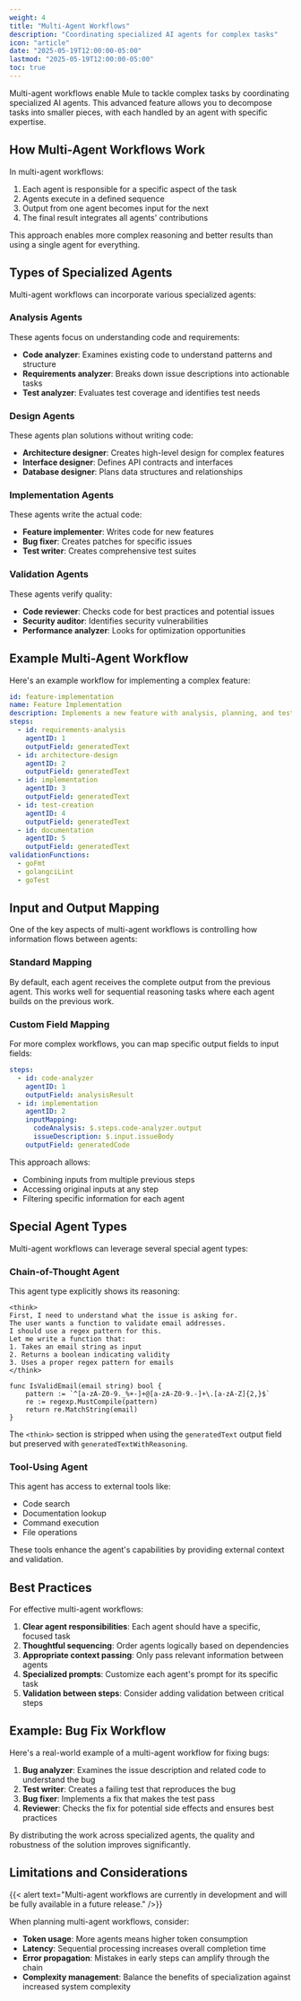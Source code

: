 ```yaml
---
weight: 4
title: "Multi-Agent Workflows"
description: "Coordinating specialized AI agents for complex tasks"
icon: "article"
date: "2025-05-19T12:00:00-05:00"
lastmod: "2025-05-19T12:00:00-05:00"
toc: true
---
```


Multi-agent workflows enable Mule to tackle complex tasks by coordinating specialized AI agents. This advanced feature allows you to decompose tasks into smaller pieces, with each handled by an agent with specific expertise.

## How Multi-Agent Workflows Work

In multi-agent workflows:

1. Each agent is responsible for a specific aspect of the task
2. Agents execute in a defined sequence
3. Output from one agent becomes input for the next
4. The final result integrates all agents' contributions

This approach enables more complex reasoning and better results than using a single agent for everything.

## Types of Specialized Agents

Multi-agent workflows can incorporate various specialized agents:

### Analysis Agents

These agents focus on understanding code and requirements:
- **Code analyzer**: Examines existing code to understand patterns and structure
- **Requirements analyzer**: Breaks down issue descriptions into actionable tasks
- **Test analyzer**: Evaluates test coverage and identifies test needs

### Design Agents

These agents plan solutions without writing code:
- **Architecture designer**: Creates high-level design for complex features
- **Interface designer**: Defines API contracts and interfaces
- **Database designer**: Plans data structures and relationships

### Implementation Agents

These agents write the actual code:
- **Feature implementer**: Writes code for new features
- **Bug fixer**: Creates patches for specific issues
- **Test writer**: Creates comprehensive test suites

### Validation Agents

These agents verify quality:
- **Code reviewer**: Checks code for best practices and potential issues
- **Security auditor**: Identifies security vulnerabilities
- **Performance analyzer**: Looks for optimization opportunities

## Example Multi-Agent Workflow

Here's an example workflow for implementing a complex feature:

```yaml
id: feature-implementation
name: Feature Implementation
description: Implements a new feature with analysis, planning, and testing
steps:
  - id: requirements-analysis
    agentID: 1
    outputField: generatedText
  - id: architecture-design
    agentID: 2
    outputField: generatedText
  - id: implementation
    agentID: 3
    outputField: generatedText
  - id: test-creation
    agentID: 4
    outputField: generatedText
  - id: documentation
    agentID: 5
    outputField: generatedText
validationFunctions:
  - goFmt
  - golangciLint
  - goTest
```

## Input and Output Mapping

One of the key aspects of multi-agent workflows is controlling how information flows between agents:

### Standard Mapping

By default, each agent receives the complete output from the previous agent. This works well for sequential reasoning tasks where each agent builds on the previous work.

### Custom Field Mapping

For more complex workflows, you can map specific output fields to input fields:

```yaml
steps:
  - id: code-analyzer
    agentID: 1
    outputField: analysisResult
  - id: implementation
    agentID: 2
    inputMapping:
      codeAnalysis: $.steps.code-analyzer.output
      issueDescription: $.input.issueBody
    outputField: generatedCode
```

This approach allows:
- Combining inputs from multiple previous steps
- Accessing original inputs at any step
- Filtering specific information for each agent

## Special Agent Types

Multi-agent workflows can leverage several special agent types:

### Chain-of-Thought Agent

This agent type explicitly shows its reasoning:

```
<think>
First, I need to understand what the issue is asking for.
The user wants a function to validate email addresses.
I should use a regex pattern for this.
Let me write a function that:
1. Takes an email string as input
2. Returns a boolean indicating validity
3. Uses a proper regex pattern for emails
</think>

func IsValidEmail(email string) bool {
    pattern := `^[a-zA-Z0-9._%+-]+@[a-zA-Z0-9.-]+\.[a-zA-Z]{2,}$`
    re := regexp.MustCompile(pattern)
    return re.MatchString(email)
}
```

The `<think>` section is stripped when using the `generatedText` output field but preserved with `generatedTextWithReasoning`.

### Tool-Using Agent

This agent has access to external tools like:
- Code search
- Documentation lookup
- Command execution
- File operations

These tools enhance the agent's capabilities by providing external context and validation.

## Best Practices

For effective multi-agent workflows:

1. **Clear agent responsibilities**: Each agent should have a specific, focused task
2. **Thoughtful sequencing**: Order agents logically based on dependencies
3. **Appropriate context passing**: Only pass relevant information between agents
4. **Specialized prompts**: Customize each agent's prompt for its specific task
5. **Validation between steps**: Consider adding validation between critical steps

## Example: Bug Fix Workflow

Here's a real-world example of a multi-agent workflow for fixing bugs:

1. **Bug analyzer**: Examines the issue description and related code to understand the bug
2. **Test writer**: Creates a failing test that reproduces the bug
3. **Bug fixer**: Implements a fix that makes the test pass
4. **Reviewer**: Checks the fix for potential side effects and ensures best practices

By distributing the work across specialized agents, the quality and robustness of the solution improves significantly.

## Limitations and Considerations

{{< alert text="Multi-agent workflows are currently in development and will be fully available in a future release." />}}

When planning multi-agent workflows, consider:

- **Token usage**: More agents means higher token consumption
- **Latency**: Sequential processing increases overall completion time
- **Error propagation**: Mistakes in early steps can amplify through the chain
- **Complexity management**: Balance the benefits of specialization against increased system complexity